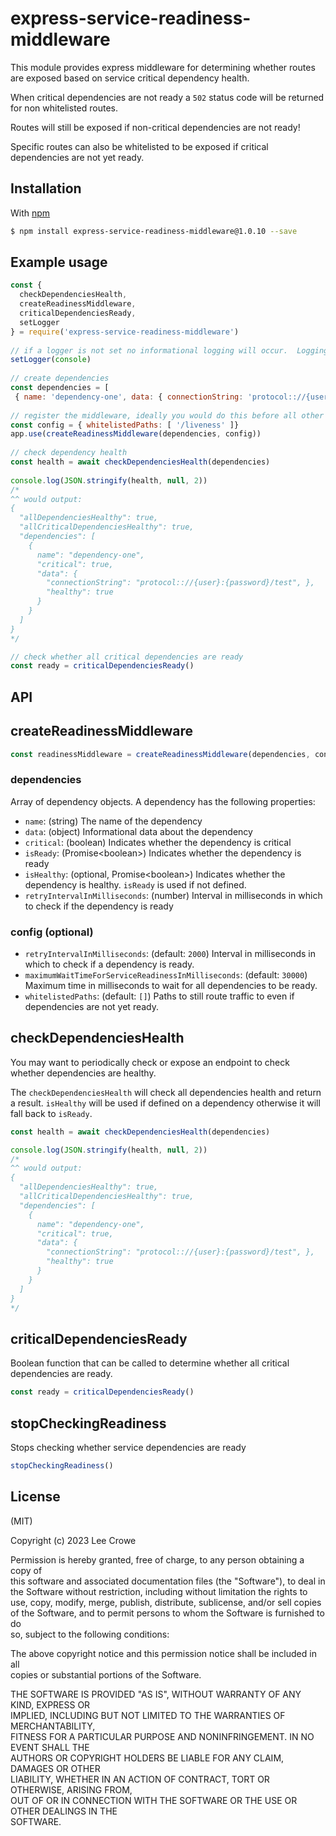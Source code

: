 
# express-service-readiness-middleware

This module provides express middleware for determining whether routes are exposed based on service critical dependency health.

When critical dependencies are not ready a `502` status code will be returned for non whitelisted routes.

Routes will still be exposed if non-critical dependencies are not ready!

Specific routes can also be whitelisted to be exposed if critical dependencies are not yet ready.

## Installation

With [npm](http://npmjs.org)

```bash  
$ npm install express-service-readiness-middleware@1.0.10 --save
```  
  
## Example usage  
  
```js  
const {  
  checkDependenciesHealth, 
  createReadinessMiddleware,
  criticalDependenciesReady,
  setLogger
} = require('express-service-readiness-middleware')
  
// if a logger is not set no informational logging will occur.  Logging can be set using the 'setLogger' function.  The object must have a 'log' function.  
setLogger(console)  
  
// create dependencies  
const dependencies = [  
 { name: 'dependency-one', data: { connectionString: 'protocol:://{user}:{password}/test' }, critical: true, isReady: () => Promise.resolve(true), isHealthy: () => Promise.resolve(true) // optional, isReady is used if not defined }]  
  
// register the middleware, ideally you would do this before all other middlware  
const config = { whitelistedPaths: [ '/liveness' ]}  
app.use(createReadinessMiddleware(dependencies, config))  
  
// check dependency health  
const health = await checkDependenciesHealth(dependencies)  
  
console.log(JSON.stringify(health, null, 2))  
/*  
^^ would output:  
{
  "allDependenciesHealthy": true,
  "allCriticalDependenciesHealthy": true,  
  "dependencies": [
    {
      name": "dependency-one",
      "critical": true, 
      "data": {
        "connectionString": "protocol:://{user}:{password}/test", },
        "healthy": true
      }
    }
  ]
}  
*/

// check whether all critical dependencies are ready
const ready = criticalDependenciesReady()
```  

## API

## createReadinessMiddleware

```js  
const readinessMiddleware = createReadinessMiddleware(dependencies, config)  
```  

### dependencies

Array of dependency objects.  A dependency has the following properties:

- `name`: (string) The name of the dependency
- `data`: (object) Informational data about the dependency
- `critical`: (boolean) Indicates whether the dependency is critical
- `isReady`: (Promise&lt;boolean&gt;) Indicates whether the dependency is ready
- `isHealthy`: (optional, Promise&lt;boolean&gt;) Indicates whether the dependency is healthy. `isReady` is used if not defined.
- `retryIntervalInMilliseconds`: (number) Interval in milliseconds in which to check if the dependency is ready

### config (optional)

- `retryIntervalInMilliseconds`: (default: `2000`) Interval in milliseconds in which to check if a dependency is ready.
- `maximumWaitTimeForServiceReadinessInMilliseconds`: (default: `30000`) Maximum time in milliseconds to wait for all dependencies to be ready.
- `whitelistedPaths`: (default: `[]`) Paths to still route traffic to even if dependencies are not yet ready.

## checkDependenciesHealth

You may want to periodically check or expose an endpoint to check whether dependencies are healthy.

The `checkDependenciesHealth` will check all dependencies health and return a result.  `isHealthy` will be used if defined on a dependency otherwise it will fall back to `isReady`.

```js  
const health = await checkDependenciesHealth(dependencies)

console.log(JSON.stringify(health, null, 2))
/*  
^^ would output:  
{
  "allDependenciesHealthy": true,
  "allCriticalDependenciesHealthy": true,  
  "dependencies": [
    {
      name": "dependency-one",
      "critical": true, 
      "data": {
        "connectionString": "protocol:://{user}:{password}/test", },
        "healthy": true
      }
    }
  ]
}
*/
```

## criticalDependenciesReady

Boolean function that can be called to determine whether all critical dependencies are ready.

```js  
const ready = criticalDependenciesReady()
```

## stopCheckingReadiness

Stops checking whether service dependencies are ready

```js  
stopCheckingReadiness()
```

## License

(MIT)

Copyright (c) 2023 Lee Crowe

Permission is hereby granted, free of charge, to any person obtaining a copy of  
this software and associated documentation files (the "Software"), to deal in  
the Software without restriction, including without limitation the rights to  
use, copy, modify, merge, publish, distribute, sublicense, and/or sell copies  
of the Software, and to permit persons to whom the Software is furnished to do  
so, subject to the following conditions:

The above copyright notice and this permission notice shall be included in all  
copies or substantial portions of the Software.

THE SOFTWARE IS PROVIDED "AS IS", WITHOUT WARRANTY OF ANY KIND, EXPRESS OR  
IMPLIED, INCLUDING BUT NOT LIMITED TO THE WARRANTIES OF MERCHANTABILITY,  
FITNESS FOR A PARTICULAR PURPOSE AND NONINFRINGEMENT. IN NO EVENT SHALL THE  
AUTHORS OR COPYRIGHT HOLDERS BE LIABLE FOR ANY CLAIM, DAMAGES OR OTHER  
LIABILITY, WHETHER IN AN ACTION OF CONTRACT, TORT OR OTHERWISE, ARISING FROM,  
OUT OF OR IN CONNECTION WITH THE SOFTWARE OR THE USE OR OTHER DEALINGS IN THE  
SOFTWARE.